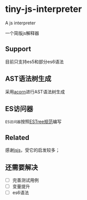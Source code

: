 # tiny-js-interpreter
A js interpreter

一个简版js解释器

## Support

目前只支持es5和部分es6语法

## AST语法树生成

采用[acorn](https://github.com/acornjs/acorn)进行AST语法树生成

## ES访问器

`ES访问器`按照[ESTree规范](https://github.com/estree/estree)编写

## Related

感谢[jsjs](https://github.com/bramblex/jsjs)，受它的启发较多；

## 还需要解决

- [ ] 完善测试用例
- [ ] 变量提升
- [ ] es6语法
